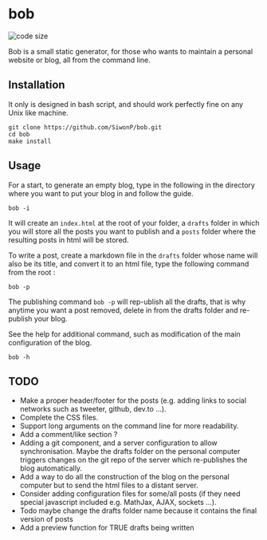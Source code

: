 # bob
![code size](https://img.shields.io/github/languages/code-size/SiwonP/bob.svg)

Bob is a small static generator, for those who wants to maintain a personal
website or blog, all from the command line.

## Installation

It only is designed in bash script, and should work perfectly fine on any Unix
like machine.

```
git clone https://github.com/SiwonP/bob.git
cd bob
make install
```

## Usage

For a start, to generate an empty blog, type in the following in the directory
where you want to put your blog in and follow the guide.

```
bob -i
```

It will create an `index.html` at the root of your folder, a `drafts` folder in
which you will store all the posts you want to publish and a `posts` folder
where the resulting posts in html will be stored.

To write a post, create a markdown file in the `drafts` folder whose name will
also be its title, and convert it to an html file, type the following command
from the root :

```
bob -p
```

The publishing command `bob -p` will rep-ublish all the drafts, that is why
anytime you want a post removed, delete in from the drafts folder and re-publish
your blog.

See the help for additional command, such as modification of the main configuration
of the blog.

```
bob -h
```

## TODO

* Make a proper header/footer for the posts (e.g. adding links to social networks
  such as tweeter, github, dev.to ...).
* Complete the CSS files.
* Support long arguments on the command line for more readability.
* Add a comment/like section ?
* Adding a git component, and a server configuration to allow synchronisation.
  Maybe the drafts folder on the personal computer triggers changes on the git
  repo of the server which re-publishes the blog automatically.
* Add a way to do all the construction of the blog on the personal computer but
  to send the html files to a distant server.
* Consider adding configuration files for some/all posts (if they
  need special javascript included e.g. MathJax, AJAX, sockets ...).
* Todo maybe change the drafts folder name because it contains the final version
  of posts
* Add a preview function for TRUE drafts being written

